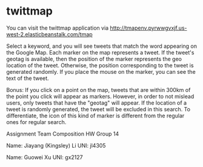 # twittmap
You can visit the twittmap application via
http://tmapenv.pyrwwgvxjf.us-west-2.elasticbeanstalk.com/tmap

Select a keyword, and you will see tweets that match the word appearing on the Google Map.
Each marker on the map represents a tweet.
If the tweet's geotag is available, then the position of the marker represents the geo location of the tweet.
Otherwise, the position corresponding to the tweet is generated randomly.
If you place the mouse on the marker, you can see the text of the tweet.

Bonus:
If you click on a point on the map, tweets that are within 300km of the point you click will appear as markers.
However, in order to not mislead users, only tweets that have the "geotag" will appear. If the location of a tweet is randomly generated, the tweet will be excluded in this search.
To differentiate, the icon of this kind of marker is different from the regular ones for regular search.

Assignment Team Composition
HW Group 14

Name: Jiayang (Kingsley) Li
UNI: jl4305

Name: Guowei Xu
UNI: gx2127
